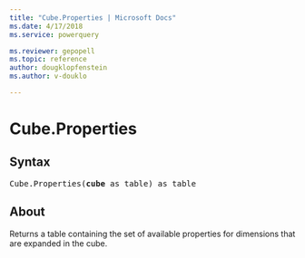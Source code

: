```yaml
---
title: "Cube.Properties | Microsoft Docs"
ms.date: 4/17/2018
ms.service: powerquery

ms.reviewer: gepopell
ms.topic: reference
author: dougklopfenstein
ms.author: v-douklo

---
```

# Cube.Properties

## Syntax

<pre>
Cube.Properties(<b>cube</b> as table) as table
</pre>
  
## About  
Returns a table containing the set of available properties for dimensions that are expanded in the cube.
